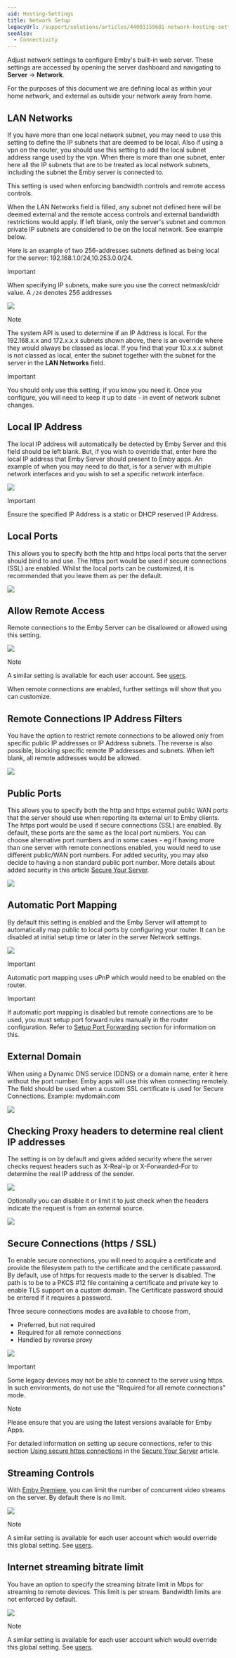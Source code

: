```yaml
---
uid: Hosting-Settings
title: Network Setup
legacyUrl: /support/solutions/articles/44001159601-network-hosting-settings
seeAlso:
  - Connectivity
---
```


Adjust network settings to configure Emby's built-in web server. These settings are accessed by opening the server dashboard and navigating to **Server** -> **Network**.

For the purposes of this document we are defining local as within your home network, and external as outside your network away from home.


## LAN Networks

If you have more than one local network subnet, you may need to use this setting to define the IP subnets that are deemed to be local. Also if using a vpn on the router, you should use this setting to add the local subnet address range used by the vpn. When there is more than one subnet, enter here all the IP subnets that are to be treated as local network subnets, including the subnet the Emby server is connected to.

This setting is used when enforcing bandwidth controls and remote access controls.

When the LAN Networks field is filled, any subnet not defined here will be deemed external and the remote access controls and external bandwidth restrictions would apply. If left blank, only the server's subnet and common private IP subnets are considered to be on the local network. See example below.

Here is an example of two 256-addresses subnets defined as being local for the server: 192.168.1.0/24,10.253.0.0/24.

> [!IMPORTANT]
> When specifying IP subnets, make sure you use the correct netmask/cidr value. A `/24` denotes 256 addresses

![](images/server/connectivity5.png)

> [!NOTE]
> The system API is used to determine if an IP Address is local. For the 192.168.x.x and 172.x.x.x subnets shown above, there is an override where they would always be classed as local. If you find that your 10.x.x.x subnet is not classed as local, enter the subnet together with the subnet for the server in the **LAN Networks** field.

> [!IMPORTANT]
> You should only use this setting, if you know you need it. Once you configure, you will need to keep it up to date - in event of network subnet changes.

## Local IP Address

The local IP address will automatically be detected by Emby Server and this field should be left blank. But, if you wish to override that, enter here the local IP address that Emby Server should present to Emby apps. An example of when you may need to do that, is for a server with multiple network interfaces and you wish to set a specific network interface. 

![](images/server/hosting12.png)

> [!Important]
> Ensure the specified IP Address is a static or DHCP reserved IP Address.

## Local Ports

This allows you to specify both the http and https local ports that the server should bind to and use. The https port would be used if secure connections (SSL) are enabled. Whilst the local ports can be customized, it is recommended that you leave them as per the default.

![](images/server/hosting11.png)

## Allow Remote Access

Remote connections to the Emby Server can be disallowed or allowed using this setting.

![](images/server/hosting7.png)

> [!Note]
> A similar setting is available for each user account. See [users](Users.md).

When remote connections are enabled, further settings will show that you can customize.

## Remote Connections IP Address Filters

You have the option to restrict remote connections to be allowed only from specific public IP addresses or IP Address subnets. The reverse is also possible, blocking specific remote IP addresses and subnets. When left blank, all remote addresses would be allowed.

![](images/server/hosting13.png)

## Public Ports

This allows you to specify both the http and https external public WAN ports that the server should use when reporting its external url to Emby clients. The https port would be used if secure connections (SSL) are enabled. By default, these ports are the same as the local port numbers. You can choose alternative port numbers and in some cases - eg if having more than one server with remote connections enabled, you would need to use different public/WAN port numbers. For added security, you may also decide to having a non standard public port number. More details about added security in this article [Secure Your Server](Secure-Your-Server.md).

![](images/server/hosting10.png)

## Automatic Port Mapping

By default this setting is enabled and the Emby Server will attempt to automatically map public to local ports by configuring your router. It can be disabled at initial setup time or later in the server Network settings.

![](images/server/hosting6.png)

> [!Important]
> Automatic port mapping uses uPnP which would need to be enabled on the router.

> [!Important]
> If automatic port mapping is disabled but remote connections are to be used, you must setup port forward rules manually in the router configuration. Refer to [Setup Port Forwarding](Connectivity.md#setup-port-forwarding) section for information on this.

## External Domain

When using a Dynamic DNS service (DDNS) or a domain name, enter it here without the port number. Emby apps will use this when connecting remotely. The field should be used when a custom SSL certificate is used for Secure Connections. Example: mydomain.com

![](images/server/hosting14.png)

## Checking Proxy headers to determine real client IP addresses

The setting is on by default and gives added security where the server checks request headers such as X-Real-Ip or X-Forwarded-For to determine the real IP address of the sender.

![](images/server/hosting15.png)

Optionally you can disable it or limit it to just check when the headers indicate the request is from an external source.

![](images/server/hosting16.png)

## Secure Connections (https / SSL)

To enable secure connections, you will need to acquire a certificate and provide the filesystem path to the certificate and the certificate password. By default, use of https for requests made to the server is disabled. The path is to be to a PKCS #12 file containing a certificate and private key to enable TLS support on a custom domain. The Certificate password should be entered if it requires a password.

Three secure connections modes are available to choose from,

- Preferred, but not required
- Required for all remote connections
- Handled by reverse proxy

![](images/server/hosting17.png)

> [!IMPORTANT]
> Some legacy devices may not be able to connect to the server using https. In such environments, do not use the "Required for all remote connections" mode.

> [!NOTE]
> Please ensure that you are using the latest versions available for Emby Apps.

For detailed information on setting up secure connections, refer to this section [Using secure https connections](Secure-Your-Server.md#using-secure-https-connections) in the [Secure Your Server](Secure-Your-Server.md) article.

## Streaming Controls

With [Emby Premiere](Emby-Premiere.md), you can limit the number of concurrent video streams on the server. By default there is no limit.

![](images/server/hosting18.png)

> [!Note]
> A similar setting is available for each user account which would override this global setting. See [users](Users.md).

## Internet streaming bitrate limit

You have an option to specify the streaming bitrate limit in Mbps for streaming to remote devices. This limit is per stream. Bandwidth limits are not enforced by default.

![](images/server/hosting19.png)

> [!Note]
> A similar setting is available for each user account which would override this global setting. See [users](Users.md).
